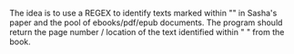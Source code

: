 The idea is to use a REGEX to identify texts marked within "" in Sasha's paper and the pool of ebooks/pdf/epub documents.
The program should return the page number / location of the text identified within " " from the book.
